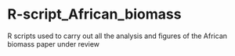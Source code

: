 # R-script_African_biomass
R scripts used to carry out all the analysis and figures of the African biomass paper under review
